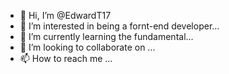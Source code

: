 - 👋 Hi, I’m @EdwardT17
- 👀 I’m interested in being a fornt-end developer...
- 🌱 I’m currently learning the fundamental...
- 💞️ I’m looking to collaborate on ...
- 📫 How to reach me ...

<!---
EdwardT17/EdwardT17 is a ✨ special ✨ repository because its `README.md` (this file) appears on your GitHub profile.
You can click the Preview link to take a look at your changes.
--->
